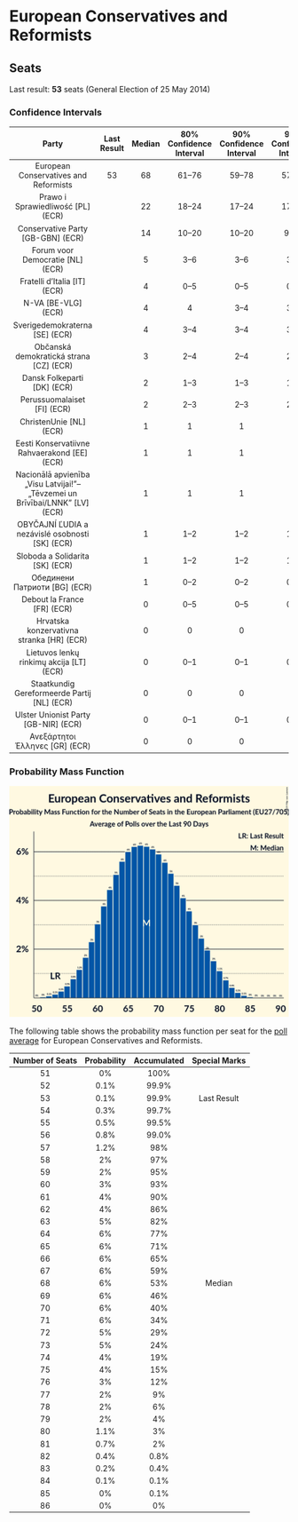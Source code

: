 # European Conservatives and Reformists

## Seats

Last result: **53** seats (General Election of 25 May 2014)

### Confidence Intervals

| Party | Last Result | Median | 80% Confidence Interval | 90% Confidence Interval | 95% Confidence Interval | 99% Confidence Interval |
|:-----:|:-----------:|:------:|:-----------------------:|:-----------------------:|:-----------------------:|:-----------------------:|
| European Conservatives and Reformists | 53 | 68 | 61–76 | 59–78 | 57–80 | 54–82 |
| Prawo i Sprawiedliwość [PL] (ECR) | | 22 | 18–24 | 17–24 | 17–25 | 17–25 |
| Conservative Party [GB-GBN] (ECR) | | 14 | 10–20 | 10–20 | 9–20 | 9–22 |
| Forum voor Democratie [NL] (ECR) | | 5 | 3–6 | 3–6 | 3–6 | 3–7 |
| Fratelli d’Italia [IT] (ECR) | | 4 | 0–5 | 0–5 | 0–5 | 0–6 |
| N-VA [BE-VLG] (ECR) | | 4 | 4 | 3–4 | 3–4 | 3–5 |
| Sverigedemokraterna [SE] (ECR) | | 4 | 3–4 | 3–4 | 3–5 | 3–5 |
| Občanská demokratická strana [CZ] (ECR) | | 3 | 2–4 | 2–4 | 2–4 | 2–5 |
| Dansk Folkeparti [DK] (ECR) | | 2 | 1–3 | 1–3 | 1–3 | 1–3 |
| Perussuomalaiset [FI] (ECR) | | 2 | 2–3 | 2–3 | 2–3 | 2–3 |
| ChristenUnie [NL] (ECR) | | 1 | 1 | 1 | 1 | 0–1 |
| Eesti Konservatiivne Rahvaerakond [EE] (ECR) | | 1 | 1 | 1 | 1 | 1 |
| Nacionālā apvienība „Visu Latvijai!”–„Tēvzemei un Brīvībai/LNNK” [LV] (ECR) | | 1 | 1 | 1 | 1 | 0–2 |
| OBYČAJNÍ ĽUDIA a nezávislé osobnosti [SK] (ECR) | | 1 | 1–2 | 1–2 | 1–2 | 1–2 |
| Sloboda a Solidarita [SK] (ECR) | | 1 | 1–2 | 1–2 | 1–2 | 1–2 |
| Обединени Патриоти [BG] (ECR) | | 1 | 0–2 | 0–2 | 0–2 | 0–2 |
| Debout la France [FR] (ECR) | | 0 | 0–5 | 0–5 | 0–5 | 0–6 |
| Hrvatska konzervativna stranka [HR] (ECR) | | 0 | 0 | 0 | 0 | 0 |
| Lietuvos lenkų rinkimų akcija [LT] (ECR) | | 0 | 0–1 | 0–1 | 0–1 | 0–1 |
| Staatkundig Gereformeerde Partij [NL] (ECR) | | 0 | 0 | 0 | 0 | 0 |
| Ulster Unionist Party [GB-NIR] (ECR) | | 0 | 0–1 | 0–1 | 0–1 | 0–1 |
| Ανεξάρτητοι Έλληνες [GR] (ECR) | | 0 | 0 | 0 | 0 | 0 |

### Probability Mass Function

![Graph with seats probability mass function not yet produced](average-2019-04-23-seats-pmf-europeanconservativesandreformists.png "Seats Probability Mass Function")

The following table shows the probability mass function per seat for the [poll average](average-2019-04-23.html) for European Conservatives and Reformists.

| Number of Seats | Probability | Accumulated | Special Marks |
|:---------------:|:-----------:|:-----------:|:-------------:|
| 51 | 0% | 100% |  |
| 52 | 0.1% | 99.9% |  |
| 53 | 0.1% | 99.9% | Last Result |
| 54 | 0.3% | 99.7% |  |
| 55 | 0.5% | 99.5% |  |
| 56 | 0.8% | 99.0% |  |
| 57 | 1.2% | 98% |  |
| 58 | 2% | 97% |  |
| 59 | 2% | 95% |  |
| 60 | 3% | 93% |  |
| 61 | 4% | 90% |  |
| 62 | 4% | 86% |  |
| 63 | 5% | 82% |  |
| 64 | 6% | 77% |  |
| 65 | 6% | 71% |  |
| 66 | 6% | 65% |  |
| 67 | 6% | 59% |  |
| 68 | 6% | 53% | Median |
| 69 | 6% | 46% |  |
| 70 | 6% | 40% |  |
| 71 | 6% | 34% |  |
| 72 | 5% | 29% |  |
| 73 | 5% | 24% |  |
| 74 | 4% | 19% |  |
| 75 | 4% | 15% |  |
| 76 | 3% | 12% |  |
| 77 | 2% | 9% |  |
| 78 | 2% | 6% |  |
| 79 | 2% | 4% |  |
| 80 | 1.1% | 3% |  |
| 81 | 0.7% | 2% |  |
| 82 | 0.4% | 0.8% |  |
| 83 | 0.2% | 0.4% |  |
| 84 | 0.1% | 0.1% |  |
| 85 | 0% | 0.1% |  |
| 86 | 0% | 0% |  |


